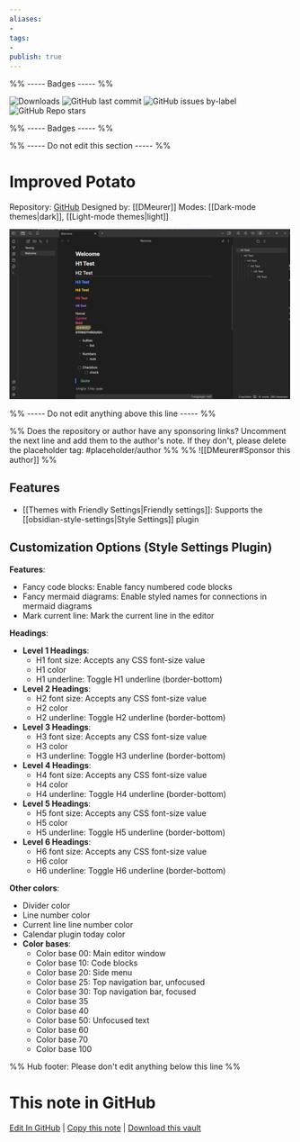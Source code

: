 ```yaml
---
aliases:
- 
tags: 
- 
publish: true
---
```


%% ----- Badges ----- %%

![Downloads](https://img.shields.io/badge/downloads-1550-573E7A?style=for-the-badge&logo=)
![GitHub last commit](https://img.shields.io/github/last-commit/DMeurer/improved-potato?color=573E7A&label=last%20update&logo=github&style=for-the-badge)
![GitHub issues by-label](https://img.shields.io/github/issues/DMeurer/improved-potato/help%20wanted?color=573E7A&logo=github&style=for-the-badge) 
![GitHub Repo stars](https://img.shields.io/github/stars/DMeurer/improved-potato?color=573E7A&logo=github&style=for-the-badge)

%% ----- Badges ----- %%

%% ----- Do not edit this section ----- %%

# Improved Potato

Repository: [GitHub](https://github.com/DMeurer/improved-potato)
Designed by: [[DMeurer]]
Modes: [[Dark-mode themes|dark]], [[Light-mode themes|light]]



![screenshot](https://github.com/DMeurer/improved-potato/raw/HEAD/images/image2.png)

%% ----- Do not edit anything above this line ----- %% 

%% Does the repository or author have any sponsoring links? Uncomment the next line and add them to the author's note. If they don't, please delete the placeholder tag: #placeholder/author %%
%% ![[DMeurer#Sponsor this author]] %%


## Features

- [[Themes with Friendly Settings|Friendly settings]]: Supports the [[obsidian-style-settings|Style Settings]] plugin

## Customization Options (Style Settings Plugin) 

**Features**: 
- Fancy code blocks: Enable fancy numbered code blocks
- Fancy mermaid diagrams: Enable styled names for connections in mermaid diagrams
- Mark current line: Mark the current line in the editor

**Headings**: 
- **Level 1 Headings**: 
    - H1 font size: Accepts any CSS font-size value
    - H1 color
    - H1 underline: Toggle H1 underline (border-bottom)
- **Level 2 Headings**: 
    - H2 font size: Accepts any CSS font-size value
    - H2 color
    - H2 underline: Toggle H2 underline (border-bottom)
- **Level 3 Headings**: 
    - H3 font size: Accepts any CSS font-size value
    - H3 color
    - H3 underline: Toggle H3 underline (border-bottom)
- **Level 4 Headings**: 
    - H4 font size: Accepts any CSS font-size value
    - H4 color
    - H4 underline: Toggle H4 underline (border-bottom)
- **Level 5 Headings**: 
    - H5 font size: Accepts any CSS font-size value
    - H5 color
    - H5 underline: Toggle H5 underline (border-bottom)
- **Level 6 Headings**: 
    - H6 font size: Accepts any CSS font-size value
    - H6 color
    - H6 underline: Toggle H6 underline (border-bottom)

**Other colors**: 
- Divider color
- Line number color
- Current line line number color
- Calendar plugin today color
- **Color bases**: 
    - Color base 00: Main editor window
    - Color base 10: Code blocks
    - Color base 20: Side menu
    - Color base 25: Top navigation bar, unfocused
    - Color base 30: Top navigation bar, focused
    - Color base 35
    - Color base 40
    - Color base 50: Unfocused text
    - Color base 60
    - Color base 70
    - Color base 100


%% Hub footer: Please don't edit anything below this line %%

# This note in GitHub

<span class="git-footer">[Edit In GitHub](https://github.dev/obsidian-community/obsidian-hub/blob/main/02%20-%20Community%20Expansions/02.05%20All%20Community%20Expansions/Themes/Improved%20Potato.md "git-hub-edit-note") | [Copy this note](https://raw.githubusercontent.com/obsidian-community/obsidian-hub/main/02%20-%20Community%20Expansions/02.05%20All%20Community%20Expansions/Themes/Improved%20Potato.md "git-hub-copy-note") | [Download this vault](https://github.com/obsidian-community/obsidian-hub/archive/refs/heads/main.zip "git-hub-download-vault") </span>
